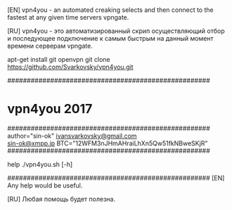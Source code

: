 # 
[EN]
vpn4you - an automated creaking selects and then connect to the fastest at any given time servers vpngate.

[RU]
vpn4you - это автоматизированный скрип осуществляющий отбор и последующее подключение к самым быстрым на данный момент времени серверам vpngate.


apt-get install git openvpn 
git clone https://github.com/Svarkovsky/vpn4you.git


####################################################
#   vpn4you                                 2017
####################################################
author="sin-ok"
ivansvarkovsky@gmail.com         
sin-ok@xmpp.jp
BTC="12WFM3nJHmAHraiLhXn5Qw51fkNBweSKjR"
####################################################

help
	./vpn4you.sh [-h] 

####################################################
[EN]
Any help would be useful.

[RU]
Любая помощь будет полезна. 
